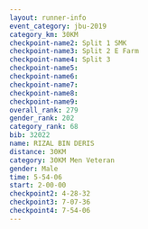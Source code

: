 ```yaml
---
layout: runner-info 
event_category: jbu-2019 
category_km: 30KM 
checkpoint-name2: Split 1 SMK 
checkpoint-name3: Split 2 E Farm 
checkpoint-name4: Split 3 
checkpoint-name5: 
checkpoint-name6: 
checkpoint-name7: 
checkpoint-name8: 
checkpoint-name9: 
overall_rank: 279
gender_rank: 202
category_rank: 68
bib: 32022
name: RIZAL BIN DERIS
distance: 30KM
category: 30KM Men Veteran
gender: Male
time: 5-54-06
start: 2-00-00
checkpoint2: 4-28-32
checkpoint3: 7-07-36
checkpoint4: 7-54-06
---
```

